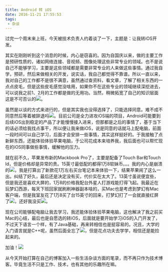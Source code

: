 ```yaml
---
title: Android 转 iOS
date: 2016-11-21 17:55:53
tags:
 - 杂谈
---
```


过完一个周末来上班，今天被技术负责人约着谈了一下，主题是：让我转iOS开发。

其实在刚刚听到这个消息的时候，内心是窃喜的。因为自国庆以来，做的主要工作是预研性质的，诸如网络连接、音视频、图像处理这些非常专业的领域。也不是说自己不能够学习，主要是这些领域都是需要非常专业的人来做这些事情。通过我自学，预研，然后来做相关的开发，说实话，我自己都觉得不靠谱。所以一直以来，我对自己的工作都不是很不满意，虽然通过查资料，看文章，了解了相关东西的一点点皮毛，但是这些皮毛感觉没啥用，如果你不在这些专业的领域继续深挖进去，可以说我之前1、2月的工作都是做的无用功。当然，稍微拓宽了自己的知识层面这是不可否认的![](http://7xryow.com1.z0.glb.clouddn.com//mh121.gif)。

<!-- more -->

虽然是以谈的方式来进行的，但是其实我也没得选择了，只能选择同意。难不成不同意然后等着被辞退吗![](http://7xryow.com1.z0.glb.clouddn.com//mh127.gif)。目前公司是全力进攻iOS端的项目，Android可能要到后续iOS出到稳定的产品了才能慢慢接入进来，但那都是之后的事情了，基于当下的话必须给我找点事干，所以便让我来做iOS，说是同意的话就马上配电脑，前面一段时间可以自己学习，后面才会安排一些事情，其实这样挺好的。于我接触了点新鲜东西，还能体验体验苹果电脑，于公司花成本来培养我，我后面也可以帮忙现在的iOS同事做些事情，缓解他的压力。

就在前不久，苹果发布新的Mackbook Pro了，主要是配备了Touch Bar和Touch Id，但是价格却是异常的贵。15英寸最低配的都得1万8软妹币。。。我的内心是崩溃的![](http://7xryow.com1.z0.glb.clouddn.com//mh118.gif)，我是打算出了新款花1万左右买台笔记本来体验一下，结果苹果闹了这么一出。纠结了好久，最后还是决定没有买，代价实在太大了。13英寸虽说便宜些，但是我还是喜欢大屏的，1万8的价格我配台外星人打游戏能打得飞起。我最近在玩梦幻西游，每天下班回家就刷刷神器副本啥的，买Mac也是考虑到梦幻有Mac客户端，但是我室友花了1万8买了台15英寸的回来，打梦幻打了一会就直接红屏了![](http://7xryow.com1.z0.glb.clouddn.com//mh124.gif)，还好我没买![](http://7xryow.com1.z0.glb.clouddn.com//mh24.gif)。

现在公司能够配电脑让我去学习，我还能体验体验苹果电脑，这也解决了我之前买Mac的心结，最后也是自愿选的转iOS，后面就是要开始学习iOS的入门开发了，不过天下语言一个样，有了Java基础，再来转相信也是挺容易的。况且，大学的入门语言就是C++呢，虽然后面全忘了![](http://7xryow.com1.z0.glb.clouddn.com//mh132.gif)，但是花点功夫去学学，相信还是能捡起来的。

加油！![](http://7xryow.com1.z0.glb.clouddn.com//mh109.gif)

从今天开始打算在自己的博客加入一些生活杂谈方面的笔录，而不再只作为技术博客。毕竟生活不只是工作、技术，也有其他的乐趣所在嘛。
